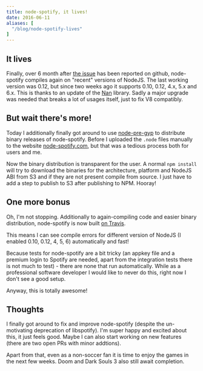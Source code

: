 ```yaml
---
title: node-spotify, it lives!
date: 2016-06-11
aliases: [
  "/blog/node-spotify-lives"
]
---
```


## It lives
Finally, over 6 month after [the issue](https://github.com/FrontierPsychiatrist/node-spotify/issues/97)
has been reported on github, node-spotify compiles again on "recent" versions of NodeJS.
The last working version was 0.12, but since two weeks ago it supports 0.10, 0.12, 4.x, 5.x and 6.x.
This is thanks to an update of the [Nan](https://github.com/nodejs/nan) library. Sadly a major
upgrade was needed that breaks a lot of usages itself, just to fix V8 compatibly.

## But wait there's more!
Today I additionally finally got around to use [node-pre-gyp](https://github.com/mapbox/node-pre-gyp)
to distribute binary releases of node-spotify. Before I uploaded the `.node` files manually
to the website [node-spotify.com](http://node-spotify.com), but that was a tedious process both
for users and me.

Now the binary distribution is transparent for the user. A normal `npm install` will try to download the
binaries for the architecture, platform and NodeJS ABI from S3 and if they are not present compile
from source. I just have to add a step to publish to S3 after publishing to NPM. Hooray!

## One more bonus
Oh, I'm not stopping. Additionally to again-compiling code and easier binary distribution, node-spotify
is now built [on Travis](https://travis-ci.org/FrontierPsychiatrist/node-spotify).

This means I can see compile errors for different version of NodeJS (I enabled 0.10, 0.12, 4, 5, 6)
automatically and fast!

Because tests for node-spotify are a bit tricky (an appkey file and a premium login to Spotify are needed,
apart from the integration tests there is not much to test) - there are none that run automatically.
While as a professional software developer I would like to never do this, right now I don't see a good setup.

Anyway, this is totally awesome!

## Thoughts
I finally got around to fix and improve node-spotify (despite the un-motivating deprecation of libspotify).
I'm super happy and excited about this, it just feels good. Maybe I can also start working on new features
(there are two open PRs with minor addtions).

Apart from that, even as a non-soccer fan it is time to enjoy the games in the next few weeks. Doom and Dark
Souls 3 also still await completion.
